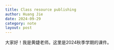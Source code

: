 ```yaml
---
title: Class resource publishing
author: Huang Jie
date: 2024-09-29
category: note
layout: post
---
```


大家好！我是黄婕老师。这里是2024秋季学期的课件。

[1]: https://.github.com
